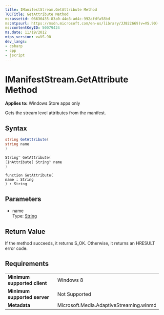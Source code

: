 ```yaml
---
title: IManifestStream.GetAttribute Method
TOCTitle: GetAttribute Method
ms:assetid: 06636435-83a0-44e8-ad4c-992afdfa58bd
ms:mtpsurl: https://msdn.microsoft.com/en-us/library/JJ822669(v=VS.90)
ms:contentKeyID: 50079424
ms.date: 11/19/2012
mtps_version: v=VS.90
dev_langs:
- csharp
- cpp
- jscript
---
```


# IManifestStream.GetAttribute Method

**Applies to:** Windows Store apps only

Gets the stream level attributes from the manifest.

## Syntax

```csharp
string GetAttribute(
string name
)
```

```cpp
String^ GetAttribute(
[InAttribute] String^ name
)
```

```jscript
function GetAttribute(
name : String
) : String
```

## Parameters

  - name  
    Type: [String](https://msdn.microsoft.com/library/s1wwdcbf)

## Return Value

If the method succeeds, it returns S\_OK. Otherwise, it returns an HRESULT error code.

## Requirements

|||
|--- |--- |
|**Minimum supported client**|Windows 8|
|**Minimum supported server**|Not Supported|
|**Metadata**|Microsoft.Media.AdaptiveStreaming.winmd|

